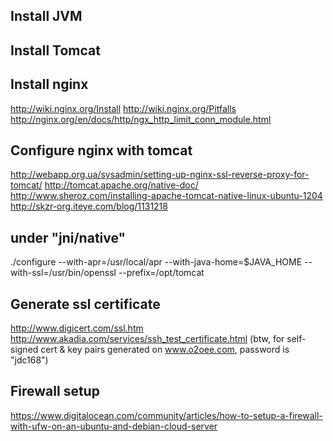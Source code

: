 ## Install JVM
## Install Tomcat
## Install nginx
http://wiki.nginx.org/Install
http://wiki.nginx.org/Pitfalls
http://nginx.org/en/docs/http/ngx_http_limit_conn_module.html

## Configure nginx with tomcat
http://webapp.org.ua/sysadmin/setting-up-nginx-ssl-reverse-proxy-for-tomcat/
http://tomcat.apache.org/native-doc/
http://www.sheroz.com/installing-apache-tomcat-native-linux-ubuntu-1204
http://skzr-org.iteye.com/blog/1131218

## under "jni/native"
./configure --with-apr=/usr/local/apr --with-java-home=$JAVA_HOME --with-ssl=/usr/bin/openssl --prefix=/opt/tomcat

## Generate ssl certificate
http://www.digicert.com/ssl.htm
http://www.akadia.com/services/ssh_test_certificate.html
(btw, for self-signed cert & key pairs generated on www.o2oee.com, password is "jdc168")

## Firewall setup
https://www.digitalocean.com/community/articles/how-to-setup-a-firewall-with-ufw-on-an-ubuntu-and-debian-cloud-server
